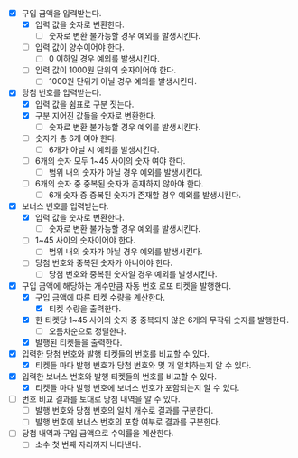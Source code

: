 - [x] 구입 금액을 입력받는다.
    - [x] 입력 값을 숫자로 변환한다.
        - [ ] 숫자로 변환 불가능할 경우 예외를 발생시킨다.
    - [ ] 입력 값이 양수이어야 한다.
        - [ ] 0 이하일 경우 예외를 발생시킨다.
    - [ ] 입력 값이 1000원 단위의 숫자이어야 한다.
        - [ ] 1000원 단위가 아닐 경우 예외를 발생시킨다.
- [x] 당첨 번호를 입력받는다.
    - [x] 입력 값을 쉼표로 구분 짓는다.
    - [x] 구분 지어진 값들을 숫자로 변환한다.
        - [ ] 숫자로 변환 불가능할 경우 예외를 발생시킨다.
    - [ ] 숫자가 총 6개 여야 한다.
        - [ ] 6개가 아닐 시 예외를 발생시킨다.
    - [ ] 6개의 숫자 모두 1~45 사이의 숫자 여야 한다.
        - [ ] 범위 내의 숫자가 아닐 경우 예외를 발생시킨다.
    - [ ] 6개의 숫자 중 중복된 숫자가 존재하지 않아야 한다.
        - [ ] 6개 숫자 중 중복된 숫자가 존재할 경우 예외를 발생시킨다.
- [x] 보너스 번호를 입력받는다.
    - [x] 입력 값을 숫자로 변환한다.
        - [ ] 숫자로 변환 불가능할 경우 예외를 발생시킨다.
    - [ ] 1~45 사이의 숫자이어야 한다.
        - [ ] 범위 내의 숫자가 아닐 경우 예외를 발생시킨다.
    - [ ] 당첨 번호와 중복된 숫자가 아니어야 한다.
        - [ ] 당첨 번호와 중복된 숫자일 경우 예외를 발생시킨다.
- [x] 구입 금액에 해당하는 개수만큼 자동 번호 로또 티켓을 발행한다.
    - [x] 구입 금액에 따른 티켓 수량을 계산한다.
        - [x] 티켓 수량을 출력한다.
    - [x] 한 티켓당 1~45 사이의 숫자 중 중복되지 않은 6개의 무작위 숫자를 발행한다.
        - [ ] 오름차순으로 정렬한다.
    - [x] 발행된 티켓들을 출력한다.
- [x] 입력한 당첨 번호와 발행 티켓들의 번호를 비교할 수 있다.
    - [x] 티켓들 마다 발행 번호가 당첨 번호와 몇 개 일치하는지 알 수 있다.
- [x] 입력한 보너스 번호와 발행 티켓들의 번호를 비교할 수 있다.
    - [x] 티켓들 마다 발행 번호에 보너스 번호가 포함되는지 알 수 있다.
- [ ] 번호 비교 결과를 토대로 당첨 내역을 알 수 있다.
    - [ ] 발행 번호와 당첨 번호의 일치 개수로 결과를 구분한다.
    - [ ] 발행 번호에 보너스 번호의 포함 여부로 결과를 구분한다.
- [ ] 당첨 내역과 구입 금액으로 수익률을 계산한다.
    - [ ] 소수 첫 번째 자리까지 나타낸다.